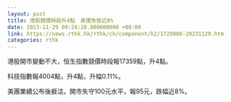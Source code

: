```yaml
---
layout: post
title: 港股競價時段升4點　美團急挫近8%
date: 2023-11-29 09:24:28.000000000 +08:00
link: https://news.rthk.hk/rthk/ch/component/k2/1729888-20231129.htm
categories: rthk
---
```


港股開市變動不大，恒生指數競價時段報17359點，升4點。

科技指數報4004點，升4點，升幅0.11%。

美團業績公布後捱沽，開市失守100元水平，報95元，跌幅近8%。
